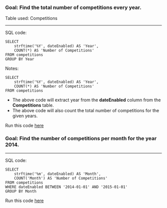 
### Goal: Find the total number of competitions every year.

Table used: Competitions

---
SQL code:

```
SELECT 
    strftime('%Y', dateEnabled) AS 'Year', 
    COUNT(*) AS 'Number of Competitions'
FROM competitions
GROUP BY Year
```
Notes:

```
SELECT 
    strftime('%Y', dateEnabled) AS 'Year', 
    COUNT(*) AS 'Number of Competitions'
FROM competitions
```
* The above code will extract year from the **dateEnabled** column from the **Competitions** table. 
* The above code will also count the total number of competitions for the given years.  




Run this code [here](https://www.kaggle.com/lochleven/d/kaggle/meta-kaggle/competition-list1/edit)

### Goal: Find the number of competitions per month for the year 2014.

---
SQL code:

```
SELECT 
    strftime('%m', dateEnabled) AS 'Month',
    COUNT('Month') AS 'Number of Competitions'
FROM competitions
WHERE dateEnabled BETWEEN '2014-01-01' AND '2015-01-01'
GROUP BY Month
```

Run this code [here](https://www.kaggle.com/lochleven/d/kaggle/meta-kaggle/competition-list1/edit)




